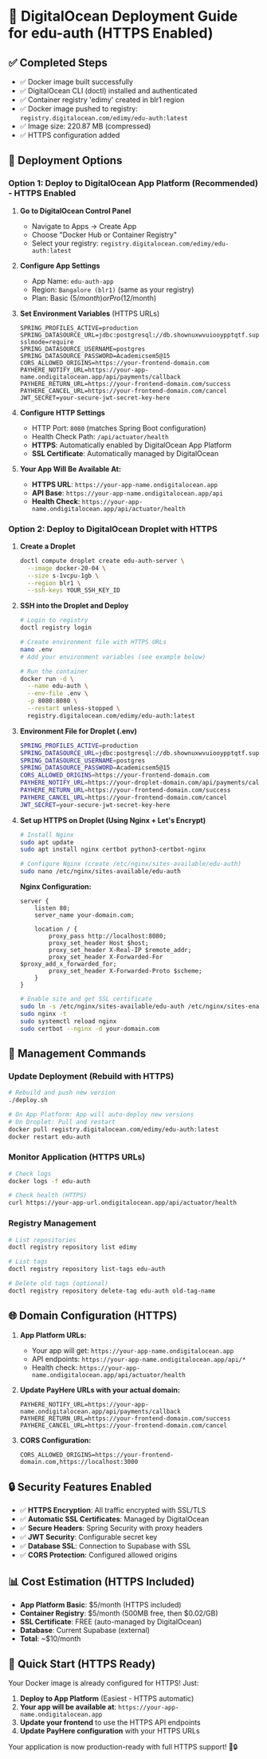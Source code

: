 # 🚀 DigitalOcean Deployment Guide for edu-auth (HTTPS Enabled)

## ✅ Completed Steps
- ✅ Docker image built successfully
- ✅ DigitalOcean CLI (doctl) installed and authenticated
- ✅ Container registry 'edimy' created in blr1 region
- ✅ Docker image pushed to registry: `registry.digitalocean.com/edimy/edu-auth:latest`
- ✅ Image size: 220.87 MB (compressed)
- ✅ HTTPS configuration added

## 🎯 Deployment Options

### Option 1: Deploy to DigitalOcean App Platform (Recommended) - HTTPS Enabled

1. **Go to DigitalOcean Control Panel**
   - Navigate to Apps → Create App
   - Choose "Docker Hub or Container Registry"
   - Select your registry: `registry.digitalocean.com/edimy/edu-auth:latest`

2. **Configure App Settings**
   - App Name: `edu-auth-app`
   - Region: `Bangalore (blr1)` (same as your registry)
   - Plan: Basic ($5/month) or Pro ($12/month)

3. **Set Environment Variables** (HTTPS URLs)
   ```
   SPRING_PROFILES_ACTIVE=production
   SPRING_DATASOURCE_URL=jdbc:postgresql://db.shownuxwvuiooypptqtf.supabase.co:5432/postgres?sslmode=require
   SPRING_DATASOURCE_USERNAME=postgres
   SPRING_DATASOURCE_PASSWORD=Academicsem5@15
   CORS_ALLOWED_ORIGINS=https://your-frontend-domain.com
   PAYHERE_NOTIFY_URL=https://your-app-name.ondigitalocean.app/api/payments/callback
   PAYHERE_RETURN_URL=https://your-frontend-domain.com/success
   PAYHERE_CANCEL_URL=https://your-frontend-domain.com/cancel
   JWT_SECRET=your-secure-jwt-secret-key-here
   ```

4. **Configure HTTP Settings**
   - HTTP Port: `8080` (matches Spring Boot configuration)
   - Health Check Path: `/api/actuator/health`
   - **HTTPS**: Automatically enabled by DigitalOcean App Platform
   - **SSL Certificate**: Automatically managed by DigitalOcean

5. **Your App Will Be Available At:**
   - **HTTPS URL**: `https://your-app-name.ondigitalocean.app`
   - **API Base**: `https://your-app-name.ondigitalocean.app/api`
   - **Health Check**: `https://your-app-name.ondigitalocean.app/api/actuator/health`

### Option 2: Deploy to DigitalOcean Droplet with HTTPS

1. **Create a Droplet**
   ```bash
   doctl compute droplet create edu-auth-server \
     --image docker-20-04 \
     --size s-1vcpu-1gb \
     --region blr1 \
     --ssh-keys YOUR_SSH_KEY_ID
   ```

2. **SSH into the Droplet and Deploy**
   ```bash
   # Login to registry
   doctl registry login
   
   # Create environment file with HTTPS URLs
   nano .env
   # Add your environment variables (see example below)
   
   # Run the container
   docker run -d \
     --name edu-auth \
     --env-file .env \
     -p 8080:8080 \
     --restart unless-stopped \
     registry.digitalocean.com/edimy/edu-auth:latest
   ```

3. **Environment File for Droplet (.env)**
   ```bash
   SPRING_PROFILES_ACTIVE=production
   SPRING_DATASOURCE_URL=jdbc:postgresql://db.shownuxwvuiooypptqtf.supabase.co:5432/postgres?sslmode=require
   SPRING_DATASOURCE_USERNAME=postgres
   SPRING_DATASOURCE_PASSWORD=Academicsem5@15
   CORS_ALLOWED_ORIGINS=https://your-frontend-domain.com
   PAYHERE_NOTIFY_URL=https://your-droplet-domain.com/api/payments/callback
   PAYHERE_RETURN_URL=https://your-frontend-domain.com/success
   PAYHERE_CANCEL_URL=https://your-frontend-domain.com/cancel
   JWT_SECRET=your-secure-jwt-secret-key-here
   ```

4. **Set up HTTPS on Droplet (Using Nginx + Let's Encrypt)**
   ```bash
   # Install Nginx
   sudo apt update
   sudo apt install nginx certbot python3-certbot-nginx
   
   # Configure Nginx (create /etc/nginx/sites-available/edu-auth)
   sudo nano /etc/nginx/sites-available/edu-auth
   ```
   
   **Nginx Configuration:**
   ```nginx
   server {
       listen 80;
       server_name your-domain.com;
       
       location / {
           proxy_pass http://localhost:8080;
           proxy_set_header Host $host;
           proxy_set_header X-Real-IP $remote_addr;
           proxy_set_header X-Forwarded-For $proxy_add_x_forwarded_for;
           proxy_set_header X-Forwarded-Proto $scheme;
       }
   }
   ```
   
   ```bash
   # Enable site and get SSL certificate
   sudo ln -s /etc/nginx/sites-available/edu-auth /etc/nginx/sites-enabled/
   sudo nginx -t
   sudo systemctl reload nginx
   sudo certbot --nginx -d your-domain.com
   ```

## 🔧 Management Commands

### Update Deployment (Rebuild with HTTPS)
```bash
# Rebuild and push new version
./deploy.sh

# On App Platform: App will auto-deploy new versions
# On Droplet: Pull and restart
docker pull registry.digitalocean.com/edimy/edu-auth:latest
docker restart edu-auth
```

### Monitor Application (HTTPS URLs)
```bash
# Check logs
docker logs -f edu-auth

# Check health (HTTPS)
curl https://your-app-url.ondigitalocean.app/api/actuator/health
```

### Registry Management
```bash
# List repositories
doctl registry repository list edimy

# List tags
doctl registry repository list-tags edu-auth

# Delete old tags (optional)
doctl registry repository delete-tag edu-auth old-tag-name
```

## 🌐 Domain Configuration (HTTPS)

1. **App Platform URLs:**
   - Your app will get: `https://your-app-name.ondigitalocean.app`
   - API endpoints: `https://your-app-name.ondigitalocean.app/api/*`
   - Health check: `https://your-app-name.ondigitalocean.app/api/actuator/health`

2. **Update PayHere URLs with your actual domain:**
   ```
   PAYHERE_NOTIFY_URL=https://your-app-name.ondigitalocean.app/api/payments/callback
   PAYHERE_RETURN_URL=https://your-frontend-domain.com/success
   PAYHERE_CANCEL_URL=https://your-frontend-domain.com/cancel
   ```

3. **CORS Configuration:**
   ```
   CORS_ALLOWED_ORIGINS=https://your-frontend-domain.com,https://localhost:3000
   ```

## 🔒 Security Features Enabled

- ✅ **HTTPS Encryption**: All traffic encrypted with SSL/TLS
- ✅ **Automatic SSL Certificates**: Managed by DigitalOcean
- ✅ **Secure Headers**: Spring Security with proxy headers
- ✅ **JWT Security**: Configurable secret key
- ✅ **Database SSL**: Connection to Supabase with SSL
- ✅ **CORS Protection**: Configured allowed origins

## 📊 Cost Estimation (HTTPS Included)

- **App Platform Basic**: $5/month (HTTPS included)
- **Container Registry**: $5/month (500MB free, then $0.02/GB)
- **SSL Certificate**: FREE (auto-managed by DigitalOcean)
- **Database**: Current Supabase (external)
- **Total**: ~$10/month

## 🚀 Quick Start (HTTPS Ready)

Your Docker image is already configured for HTTPS! Just:

1. **Deploy to App Platform** (Easiest - HTTPS automatic)
2. **Your app will be available at**: `https://your-app-name.ondigitalocean.app`
3. **Update your frontend** to use the HTTPS API endpoints
4. **Update PayHere configuration** with your HTTPS URLs

Your application is now production-ready with full HTTPS support! 🎉🔒
